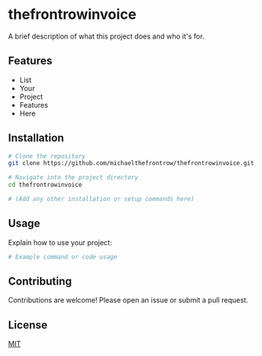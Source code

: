 # thefrontrowinvoice

A brief description of what this project does and who it's for.

## Features

- List
- Your
- Project
- Features
- Here

## Installation

```bash
# Clone the repository
git clone https://github.com/michaelthefrontrow/thefrontrowinvoice.git

# Navigate into the project directory
cd thefrontrowinvoice

# (Add any other installation or setup commands here)
```

## Usage

Explain how to use your project:

```bash
# Example command or code usage
```

## Contributing

Contributions are welcome! Please open an issue or submit a pull request.

## License

[MIT](LICENSE)
